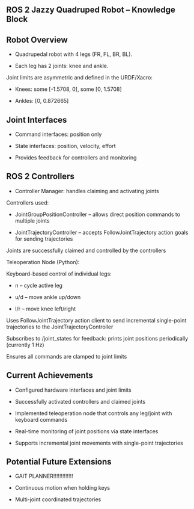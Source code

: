 ## ROS 2 Jazzy Quadruped Robot – Knowledge Block

## Robot Overview

- Quadrupedal robot with 4 legs (FR, FL, BR, BL).

- Each leg has 2 joints: knee and ankle.

Joint limits are asymmetric and defined in the URDF/Xacro:

- Knees: some [-1.5708, 0], some [0, 1.5708]

- Ankles: [0, 0.872665]

## Joint Interfaces

- Command interfaces: position only

- State interfaces: position, velocity, effort

- Provides feedback for controllers and monitoring

## ROS 2 Controllers

- Controller Manager: handles claiming and activating joints

Controllers used:

- JointGroupPositionController – allows direct position commands to multiple joints

- JointTrajectoryController – accepts FollowJointTrajectory action goals for sending trajectories

Joints are successfully claimed and controlled by the controllers

Teleoperation Node (Python):

Keyboard-based control of individual legs:

- n – cycle active leg

- u/d – move ankle up/down

- l/r – move knee left/right

Uses FollowJointTrajectory action client to send incremental single-point trajectories to the JointTrajectoryController

Subscribes to /joint_states for feedback: prints joint positions periodically (currently 1 Hz)

Ensures all commands are clamped to joint limits

## Current Achievements

- Configured hardware interfaces and joint limits

- Successfully activated controllers and claimed joints

- Implemented teleoperation node that controls any leg/joint with keyboard commands

- Real-time monitoring of joint positions via state interfaces

- Supports incremental joint movements with single-point trajectories

## Potential Future Extensions

- GAIT PLANNER!!!!!!!!!!!!!

- Continuous motion when holding keys

- Multi-joint coordinated trajectories
